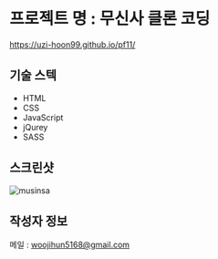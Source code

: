 # 프로젝트 명 : 무신사 클론 코딩
https://uzi-hoon99.github.io/pf11/

## 기술 스텍
- HTML
- CSS
- JavaScript
- jQurey
- SASS

## 스크린샷
![musinsa](https://github.com/uzi-hoon99/pf11/assets/142555239/5f64e6de-ed22-4eb0-baad-ccee9d21bfdb)

## 작성자 정보
메일 : woojihun5168@gmail.com
